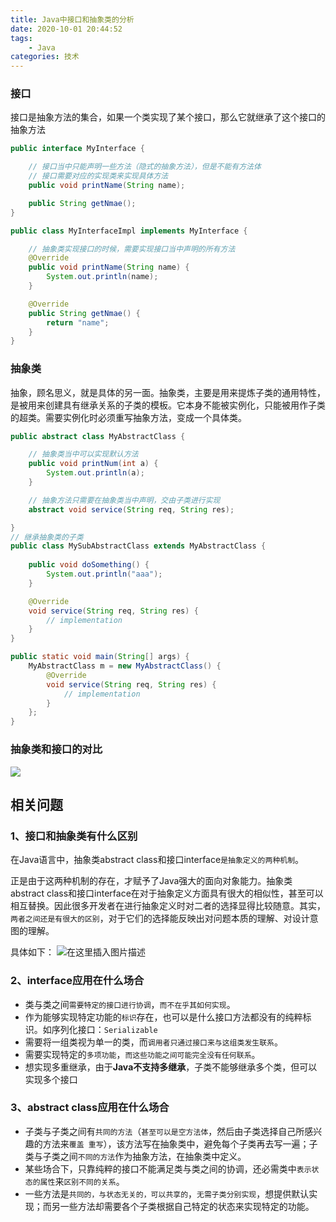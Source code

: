 ```yaml
---
title: Java中接口和抽象类的分析
date: 2020-10-01 20:44:52 
tags:
	- Java
categories: 技术
---
```


### 接口

接口是抽象方法的集合，如果一个类实现了某个接口，那么它就继承了这个接口的抽象方法

<!--more-->

```java
public interface MyInterface {

    // 接口当中只能声明一些方法（隐式的抽象方法），但是不能有方法体
    // 接口需要对应的实现类来实现具体方法
    public void printName(String name);

    public String getNmae();
}

public class MyInterfaceImpl implements MyInterface {

    // 抽象类实现接口的时候，需要实现接口当中声明的所有方法
    @Override
    public void printName(String name) {
        System.out.println(name);
    }

    @Override
    public String getNmae() {
        return "name";
    }
}
```

### 抽象类

抽象，顾名思义，就是具体的另一面。抽象类，主要是用来提炼子类的通用特性，是被用来创建具有继承关系的子类的模板。它本身不能被实例化，只能被用作子类的超类。需要实例化时必须重写抽象方法，变成一个具体类。

```java
public abstract class MyAbstractClass {

    // 抽象类当中可以实现默认方法
    public void printNum(int a) {
        System.out.println(a);
    }

    // 抽象方法只需要在抽象类当中声明，交由子类进行实现
    abstract void service(String req, String res);

}
// 继承抽象类的子类
public class MySubAbstractClass extends MyAbstractClass {
    
    public void doSomething() {
        System.out.println("aaa");
    }

    @Override
    void service(String req, String res) {
        // implementation
    }
}

public static void main(String[] args) {
    MyAbstractClass m = new MyAbstractClass() {
        @Override
        void service(String req, String res) {
            // implementation
        }
    };
}
```

### 抽象类和接口的对比

![](https://images2015.cnblogs.com/blog/1064302/201612/1064302-20161230090438195-1243745647.png)



## 相关问题

### 1、接口和抽象类有什么区别

在Java语言中，抽象类abstract class和接口interface`是抽象定义的两种机制`。

正是由于这两种机制的存在，才赋予了Java强大的面向对象能力。抽象类abstract class和接口interface在对于抽象定义方面具有很大的相似性，甚至可以相互替换。因此很多开发者在进行抽象定义时对二者的选择显得比较随意。其实，`两者之间还是有很大的区别`，对于它们的选择能反映出对问题本质的理解、对设计意图的理解。

具体如下：
![在这里插入图片描述](https://img-blog.csdnimg.cn/20190311215243146.png?x-oss-process=image/watermark,type_ZmFuZ3poZW5naGVpdGk,shadow_10,text_aHR0cHM6Ly9ibG9nLmNzZG4ubmV0L2NzZG5saWppbmdyYW4=,size_16,color_FFFFFF,t_70)

### 2、interface应用在什么场合

- 类与类之间`需要特定的接口进行协调`，`而不在乎其如何实现`。
- 作为能够实现特定功能的`标识`存在，也可以是什么接口方法都没有的纯粹标识。如序列化接口：`Serializable`
- 需要将一组类视为单一的类，而`调用者只通过接口来与这组类发生联系`。
- 需要实现特定的`多项功能`，`而这些功能之间可能完全没有任何联系`。
- 想实现多重继承，由于**Java不支持多继承**，子类不能够继承多个类，但可以实现多个接口

### 3、abstract class应用在什么场合

- 子类与子类之间有`共同的方法`（`甚至可以是空方法体`，然后由子类选择自己所感兴趣的方法来`覆盖 重写`），该方法写在抽象类中，避免每个子类再去写一遍；子类与子类之间`不同的方法`作为抽象方法，在抽象类中定义。
- 某些场合下，只靠纯粹的接口不能满足类与类之间的协调，还必需类中`表示状态的属性`来`区别不同的关系`。
- 一些方法是`共同的，与状态无关的，可以共享的`，`无需子类分别实现`，想提供默认实现；而另一些方法却需要各个子类根据自己特定的状态来实现特定的功能。